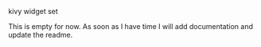 kivy widget set


This is empty for now. As soon as I have time I will add documentation and update the readme.
